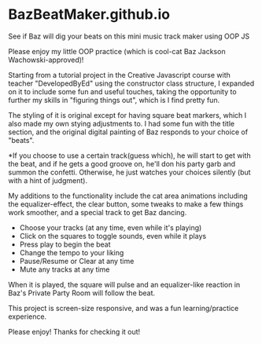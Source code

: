 # BazBeatMaker.github.io
See if Baz will dig your beats on this mini music track maker using OOP JS

Please enjoy my little OOP practice (which is cool-cat Baz Jackson Wachowski-approved)! 

Starting from a tutorial project in the Creative Javascript course with teacher "DevelopedByEd" using the constructor class structure,
I expanded on it to include some fun and useful touches, taking the opportunity to further my skills in "figuring things out", which is I find pretty fun.

The styling of it is original except for having square beat markers, which I also made my own stying adjustments to. I had some fun with the title section, and the original digital painting of Baz responds to your choice of "beats".

*If you choose to use a certain track(guess which), he will start to get with the beat, and if he gets a good groove on, he'll don his party garb and summon the confetti.
Otherwise, he just watches your choices silently (but with a hint of judgment).

My additions to the functionality include the cat area animations including the equalizer-effect, the clear button, some tweaks to make a few things work smoother, and a special track to get Baz dancing.

- Choose your tracks (at any time, even while it's playing)
- Click on the squares to toggle sounds, even while it plays
- Press play to begin the beat 
- Change the tempo to your liking
- Pause/Resume or Clear at any time
- Mute any tracks at any time

When it is played, the square will pulse and an equalizer-like reaction in Baz's Private Party Room will follow the beat. 

This project is screen-size responsive, and was a fun learning/practice experience. 

Please enjoy! Thanks for checking it out!
